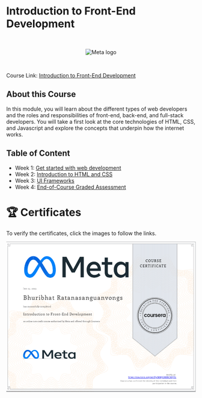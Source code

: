 # Introduction to Front-End Development

<br>

<p align="center">
    <img src="https://cdn.worldvectorlogo.com/logos/meta-1.svg" title="Meta logo" 
    alt="Meta logo" height="200"/>
</p>

<br>

Course Link: [Introduction to Front-End Development](https://www.coursera.org/learn/introduction-to-front-end-development?specialization=meta-front-end-developer)


## About this Course

In this module, you will learn about the different types of web developers and the roles and responsibilities of front-end, back-end, and full-stack developers. You will take a first look at the core technologies of HTML, CSS, and Javascript and explore the concepts that underpin how the internet works.


<!-- TODO hyperlink -->
## Table of Content

- Week 1: [Get started with web development](https://github.com/Bhuribhat/Meta-Front-End-Developer/tree/main/1.%20Introduction%20to%20Front-End%20Development/Week%201%20-%20Getting%20started%20with%20web%20development)
- Week 2: [Introduction to HTML and CSS](https://github.com/Bhuribhat/Meta-Front-End-Developer/tree/main/1.%20Introduction%20to%20Front-End%20Development/Week%202%20-%20Introduction%20to%20HTML%20and%20CSS)
- Week 3: [UI Frameworks](https://github.com/Bhuribhat/Meta-Front-End-Developer/tree/main/1.%20Introduction%20to%20Front-End%20Development/Week%203%20-%20UI%20Frameworks)
- Week 4: [End-of-Course Graded Assessment](https://github.com/Bhuribhat/Meta-Front-End-Developer/tree/main/1.%20Introduction%20to%20Front-End%20Development/Week%204%20-%20End-of-Course%20Graded%20Assessment)


<!-- TODO hyperlink -->
# 🏆 Certificates 
To verify the certificates, click the images to follow the links.

<p align="middle">
  <a href=""><img src="./Images/Certificate.png" height="400"></a>